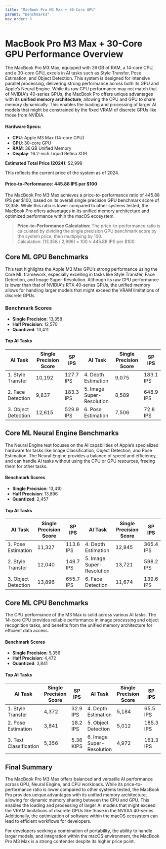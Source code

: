 ```yaml
---
title: "MacBook Pro M3 Max + 30-Core GPU"
parent: "Benchmarks"
nav_order: 3
---
```


# MacBook Pro M3 Max + 30-Core GPU Performance Overview

The MacBook Pro M3 Max, equipped with 36 GB of RAM, a 14-core CPU, and a 30-core GPU, excels in AI tasks such as Style Transfer, Pose Estimation, and Object Detection. This system is designed for intensive parallel processing, delivering strong performance across both its GPU and Apple’s Neural Engine. While its raw GPU performance may not match that of NVIDIA's 40-series GPUs, the MacBook Pro offers unique advantages with its **unified memory architecture**, allowing the CPU and GPU to share memory dynamically. This enables the loading and processing of larger AI models that might be constrained by the fixed VRAM of discrete GPUs like those from NVIDIA.

#### Hardware Specs:

- **CPU**: Apple M3 Max (14-core CPU)
- **GPU**: 30-core GPU
- **RAM**: 36 GB Unified Memory
- **Display**: 16.2-inch Liquid Retina XDR

**Estimated Total Price (2024)**: $2,999

This reflects the current price of the system as of 2024.

#### Price-to-Performance: 445.88 IPS per $100

The MacBook Pro M3 Max achieves a price-to-performance ratio of 445.88 IPS per $100, based on its overall single precision GPU benchmark score of 13,358. While this ratio is lower compared to other systems tested, the MacBook Pro offers advantages in its unified memory architecture and optimized performance within the macOS ecosystem.

> **Price-to-Performance Calculation:**
> The price-to-performance ratio is calculated by dividing the single precision GPU benchmark score by the system price, then multiplying by 100.  
> Calculation: (13,358 / 2,999) × 100 ≈ 445.88 IPS per $100

## Core ML GPU Benchmarks

This test highlights the Apple M3 Max GPU’s strong performance using the Core ML framework, especially excelling in tasks like Style Transfer, Face Detection, and Image Super-Resolution. Although its raw GPU performance is lower than that of NVIDIA's RTX 40-series GPUs, the unified memory allows for handling larger models that might exceed the VRAM limitations of discrete GPUs.

### Benchmark Scores

- **Single Precision**: 13,358
- **Half Precision**: 12,570
- **Quantized**: 13,411

#### Top AI Tasks

| **AI Task**               | **Single Precision Score** | **SP IPS**    | **AI Task**                 | **Single Precision Score** | **SP IPS**    |
|---------------------------|----------------------------|---------------|-----------------------------|----------------------------|---------------|
| 1. Style Transfer         | 10,192                     | 127.7 IPS     | 4. Depth Estimation         | 9,075                      | 183.1 IPS     |
| 2. Face Detection         | 9,837                      | 183.3 IPS     | 5. Image Super-Resolution   | 8,589                      | 648.9 IPS     |
| 3. Object Detection       | 12,615                     | 529.9 IPS     | 6. Pose Estimation          | 7,506                      | 72.8 IPS      |

## Core ML Neural Engine Benchmarks

The Neural Engine test focuses on the AI capabilities of Apple’s specialized hardware for tasks like Image Classification, Object Detection, and Pose Estimation. The Neural Engine provides a balance of speed and efficiency, and can handle AI tasks without using the CPU or GPU resources, freeing them for other tasks.

#### Benchmark Scores

- **Single Precision**: 13,410
- **Half Precision**: 13,896
- **Quantized**: 2,457

#### Top AI Tasks

| **AI Task**               | **Single Precision Score** | **SP IPS**    | **AI Task**                 | **Single Precision Score** | **SP IPS**    |
|---------------------------|----------------------------|---------------|-----------------------------|----------------------------|---------------|
| 1. Pose Estimation        | 11,327                     | 113.6 IPS     | 4. Depth Estimation         | 12,845                     | 365.4 IPS     |
| 2. Style Transfer         | 12,040                     | 149.7 IPS     | 5. Image Super-Resolution   | 13,721                     | 598.2 IPS     |
| 3. Object Detection       | 13,896                     | 655.7 IPS     | 6. Face Detection           | 11,674                     | 139.6 IPS     |

## Core ML CPU Benchmarks

The CPU performance of the M3 Max is solid across various AI tasks. The 14-core CPU provides reliable performance in image processing and object recognition tasks, and benefits from the unified memory architecture for efficient data access.

#### Benchmark Scores

- **Single Precision**: 5,356
- **Half Precision**: 4,472
- **Quantized**: 3,841

#### Top AI Tasks

| **AI Task**               | **Single Precision Score** | **SP IPS**    | **AI Task**                 | **Single Precision Score** | **SP IPS**    |
|---------------------------|----------------------------|---------------|-----------------------------|----------------------------|---------------|
| 1. Style Transfer         | 4,372                      | 32.9 IPS      | 4. Depth Estimation         | 5,184                      | 65.5 IPS      |
| 2. Pose Estimation        | 3,841                      | 18.2 IPS      | 5. Object Detection         | 5,012                      | 185.3 IPS     |
| 3. Text Classification    | 5,356                      | 5.36 KIPS     | 6. Image Super-Resolution   | 4,972                      | 161.3 IPS     |

## Final Summary

The MacBook Pro M3 Max offers balanced and versatile AI performance across GPU, Neural Engine, and CPU workloads. While its price-to-performance ratio is lower compared to other systems tested, the MacBook Pro provides unique advantages with its unified memory architecture, allowing for dynamic memory sharing between the CPU and GPU. This enables the loading and processing of larger AI models that might exceed the VRAM limitations of discrete GPUs like those in the NVIDIA 40-series. Additionally, the optimization of software within the macOS ecosystem can lead to efficient workflows for developers.

For developers seeking a combination of portability, the ability to handle larger models, and integration within the macOS environment, the MacBook Pro M3 Max is a strong contender despite its higher price point.